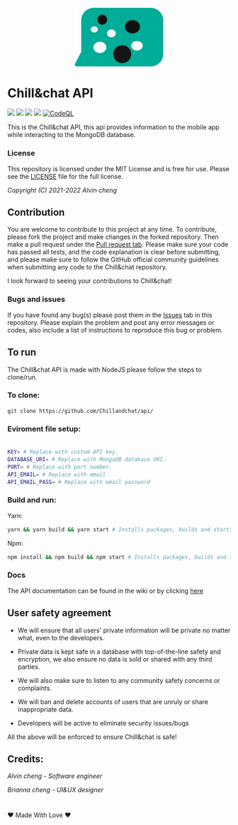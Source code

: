 <p align="center"how><img src="https://github.com/Chillandchat/api/blob/master/logo.svg/" style="width:200px;"/></p>

# Chill&chat API
![](https://img.shields.io/github/repo-size/Chillandchat/api) ![](https://img.shields.io/github/v/release/chillandchat/api?label=Latest%20release&logo=Chill%26chat) ![](https://img.shields.io/github/issues-pr-closed/Chillandchat/api) ![](https://img.shields.io/github/issues-pr-raw/Chillandchat/api) [![CodeQL](https://github.com/Chillandchat/api/actions/workflows/codeql-analysis.yml/badge.svg)](https://github.com/Chillandchat/api/actions/workflows/codeql-analysis.yml)


This is the Chill&chat API, this api provides information to the mobile app while interacting to the MongoDB database.

### License

This repository is licensed under the MIT License and is free for use. Please see the [LICENSE](https://github.com/Chillandchat/api/blob/master/LICENSE) file for the full license.


*Copyright (C) 2021-2022 Alvin cheng*

## Contribution

You are welcome to contribute to this project at any time. To contribute, please fork the project and make changes in the forked repository. Then make a pull request under the [Pull request tab](https://github.com/Chill-and-chat/api/pulls). Please make sure your code has passed all tests, and the code explanation is clear before submitting, and please make sure to follow the GitHub official community guidelines when submitting any code to the Chill&chat repository.


I look forward to seeing your contributions to Chill&chat!

### Bugs and issues

If you have found any bug(s) please post them in the [Issues](https://github.com/api/Chill-chat/issues) tab in this repository. Please explain the problem and post any error messages or codes, also include a list of instructions to reproduce this bug or problem.

## To run
The Chill&chat API is made with NodeJS please follow the steps to clone/run.

### To clone:

```
git clone https://github.com/Chillandchat/api/
```

### Eviroment file setup:

```sh

KEY= # Replace with custom API key.
DATABASE_URI= # Replace with MongoDB database URI.
PORT= # Replace with port number.
API_EMAIL= # Replace with email
API_EMAIL_PASS= # Replace with email password

```

### Build and run:
Yarn:

```sh
yarn && yarn build && yarn start # Installs packages, builds and starts the app with yarn
```

Npm:

```sh
npm install && npm build && npm start # Installs packages, builds and starts the app with npm
```
### Docs
The API documentation can be found in the wiki or by clicking [here](https://github.com/Chillandchat/api/wiki)

## User safety agreement 

- We will ensure that all users' private information will be private no matter what, even to the developers. 

- Private data is kept safe in a database with top-of-the-line safety and encryption, we also ensure no data is sold or shared with any third parties. 

- We will also make sure to listen to any community safety concerns or complaints.

- We will ban and delete accounts of users that are unruly or share inappropriate data.

- Developers will be active to eliminate security issues/bugs

All the above will be enforced to ensure Chill&chat is safe!

## Credits:

*Alvin cheng - Software engineer*

*Brianna cheng - UI&UX designer* 
#
❤️ Made With Love ❤️
